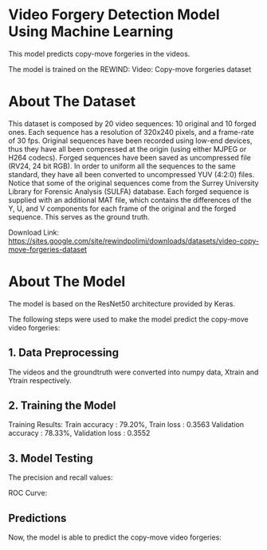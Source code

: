 # Video Forgery Detection Model Using Machine Learning

This model predicts copy-move forgeries in the videos.

The model is trained on the REWIND: Video: Copy-move forgeries dataset

# About The Dataset

This dataset is composed by 20 video sequences: 10 original and 10 forged ones. Each sequence has a resolution of 320x240 pixels, and a frame-rate of 30 fps. Original sequences have been recorded using low-end devices, thus they have all been compressed at the origin (using either MJPEG or H264 codecs). Forged sequences have been saved as uncompressed file (RV24, 24 bit RGB). In order to uniform all the sequences to the same standard, they have all been converted to uncompressed YUV (4:2:0) files. Notice that some of the original sequences come from the Surrey University Library for Forensic Analysis (SULFA) database.
Each forged sequence is supplied with an additional MAT file, which contains the differences of the Y, U, and V components for each frame of the original and the forged sequence. This serves as the ground truth.

Download Link:
https://sites.google.com/site/rewindpolimi/downloads/datasets/video-copy-move-forgeries-dataset

# About The Model

The model is based on the ResNet50 architecture provided by Keras.

The following steps were used to make the model predict the copy-move video forgeries:

## 1. Data Preprocessing

The videos and the groundtruth were converted into numpy data, Xtrain and Ytrain respectively.



## 2. Training the Model

Training Results:
Train accuracy : 79.20%, Train loss : 0.3563
Validation accuracy : 78.33%, Validation loss : 0.3552



## 3. Model Testing

The precision and recall values:



ROC Curve:




## Predictions

Now, the model is able to predict the copy-move video forgeries:



